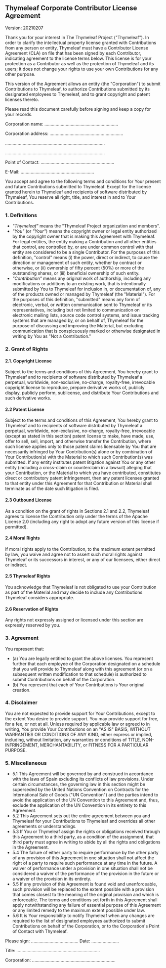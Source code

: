 Thymeleaf Corporate Contributor License Agreement
-------------------------------------------------

Version: 20210207

Thank you for your interest in The Thymeleaf Project ("Thymeleaf"). In order to
clarify the intellectual property license granted with Contributions from any
person or entity, Thymeleaf must have a Contributor License Agreement (CLA) on
file that has been signed by each Contributor, indicating agreement to the
license terms below. This license is for your protection as a Contributor as
well as the protection of Thymeleaf and its users; it does not change your
rights to use your own Contributions for any other purpose.

This version of the Agreement allows an entity (the "Corporation") to submit
Contributions to Thymeleaf, to authorize Contributions submitted by its
designated employees to Thymeleaf, and to grant copyright and patent licenses
thereto.

Please read this document carefully before signing and keep a copy for your
records.


Corporation name:    ...........................................................

Corporation address: ...........................................................

................................................................................

................................................................................

Point of Contact:    ...........................................................

E-Mail:              ...........................................................


You accept and agree to the following terms and conditions for Your present and
future Contributions submitted to Thymeleaf. Except for the license granted
herein to Thymeleaf and recipients of software distributed by Thymeleaf, You
reserve all right, title, and interest in and to Your Contributions.


### 1. Definitions

  * _"Thymeleaf"_ means the "Thymeleaf Project organization and members".
  * _"You"_ (or _"Your"_) means the copyright owner or legal entity authorized
    by the copyright owner that is making this Agreement with Thymeleaf. For
    legal entities, the entity making a Contribution and all other entities that
    control, are controlled by, or are under common control with that entity are
    considered to be a single Contributor. For the purposes of this definition,
    "control" means (i) the power, direct or indirect, to cause the direction or
    management of such entity, whether by contract or otherwise, or
    (ii) ownership of fifty percent (50%) or more of the outstanding shares, or
    (iii) beneficial ownership of such entity.
  * _"Contribution"_ means any original work of authorship, including any
    modifications or additions to an existing work, that is intentionally
    submitted by You to Thymeleaf for inclusion in, or documentation of, any of
    the products owned or managed by Thymeleaf (the "Material"). For the
    purposes of this definition, "submitted" means any form of electronic,
    verbal, or written communication sent to Thymeleaf or its representatives,
    including but not limited to communication on electronic mailing lists,
    source code control systems, and issue tracking systems that are managed by,
    or on behalf of, Thymeleaf for the purpose of discussing and improving the
    Material, but excluding communication that is conspicuously marked or
    otherwise designated in writing by You as "Not a Contribution."


### 2. Grant of Rights

#### 2.1. Copyright License

Subject to the terms and conditions of this Agreement, You hereby grant to
Thymeleaf and to recipients of software distributed by Thymeleaf a perpetual,
worldwide, non-exclusive, no-charge, royalty-free, irrevocable copyright license
to reproduce, prepare derivative works of, publicly display, publicly perform,
sublicense, and distribute Your Contributions and such derivative works.

#### 2.2 Patent License

Subject to the terms and conditions of this Agreement, You hereby grant to
Thymeleaf and to recipients of software distributed by Thymeleaf a perpetual,
worldwide, non-exclusive, no-charge, royalty-free, irrevocable (except as stated
in this section) patent license to make, have made, use, offer to sell, sell,
import, and otherwise transfer the Contribution, where such license applies only
to those patent claims licensable by You that are necessarily infringed by Your
Contribution(s) alone or by combination of Your Contribution(s) with the
Material to which such Contribution(s) was submitted. If any entity institutes
patent litigation against You or any other entity (including a cross-claim or
counterclaim in a lawsuit) alleging that your Contribution, or the Material to
which you have contributed, constitutes direct or contributory patent
infringement, then any patent licenses granted to that entity under this
Agreement for that Contribution or Material shall terminate as of the date such
litigation is filed.

#### 2.3 Outbound License

As a condition on the grant of rights in Sections 2.1 and 2.2, Thymeleaf agrees
to license the Contribution only under the terms of the Apache License 2.0
(including any right to adopt any future version of this license if permitted).

#### 2.4 Moral Rights

If moral rights apply to the Contribution, to the maximum extent permitted by
law, you waive and agree not to assert such moral rights against Thymeleaf or
its successors in interest, or any of our licensees, either direct or indirect.

#### 2.5 Thymeleaf Rights

You acknowledge that Thymeleaf is not obligated to use your Contribution as part
of the Material and may decide to include any Contributions Thymeleaf considers
appropriate.

#### 2.6 Reservation of Rights

Any rights not expressly assigned or licensed under this section are expressly
reserved by you.


### 3. Agreement

You represent that:

  * (a) You are legally entitled to grant the above licenses. You represent
    further that each employee of the Corporation designated on a schedule that
    you will provide to Thymeleaf along with this agreement (or on a subsequent
    written modification to that schedule) is authorized to submit Contributions
    on behalf of the Corporation.
  * (b) You represent that each of Your Contributions is Your original creation.


### 4. Disclaimer

You are not expected to provide support for Your Contributions, except to the
extent You desire to provide support. You may provide support for free, for a
fee, or not at all. Unless required by applicable law or agreed to in writing,
You provide Your Contributions on an "AS IS" BASIS, WITHOUT WARRANTIES OR
CONDITIONS OF ANY KIND, either express or implied, including, without
limitation, any warranties or conditions of TITLE, NON-INFRINGEMENT,
MERCHANTABILITY, or FITNESS FOR A PARTICULAR PURPOSE.


### 5. Miscellaneous

  * 5.1 This Agreement will be governed by and construed in accordance with the
        laws of Spain excluding its conflicts of law provisions. Under certain
        circumstances, the governing law in this section might be superseded by
        the United Nations Convention on Contracts for the International Sale
        of Goods ("UN Convention") and the parties intend to avoid the
        application of the UN Convention to this Agreement and, thus, exclude
        the application of the UN Convention in its entirety to this Agreement.
  * 5.2 This Agreement sets out the entire agreement between you and Thymeleaf
        for your Contributions to Thymeleaf and overrides all other agreements
        or understandings.
  * 5.3 If You or Thymeleaf assign the rights or obligations received through
        this Agreement to a third party, as a condition of the assignment, that
        third party must agree in writing to abide by all the rights and
        obligations in the Agreement.
  * 5.4 The failure of either party to require performance by the other party of
        any provision of this Agreement in one situation shall not affect the
        right of a party to require such performance at any time in the future.
        A waiver of performance under a provision in one situation shall not be
        considered a waiver of the performance of the provision in the future or
        a waiver of the provision in its entirety.
  * 5.5 If any provision of this Agreement is found void and unenforceable, such
        provision will be replaced to the extent possible with a provision that
        comes closest to the meaning of the original provision and which is
        enforceable. The terms and conditions set forth in this Agreement shall
        apply notwithstanding any failure of essential purpose of this Agreement
        or any limited remedy to the maximum extent possible under law.
  * 5.6 It is Your responsibility to notify Thymeleaf when any changes are
        required to the list of designated employees authorized to submit
        Contributions on behalf of the Corporation, or to the Corporation's
        Point of Contact with Thymeleaf.




Please sign: ...................................... Date: ......................

Title:       ...................................................................

Corporation: ...................................................................

